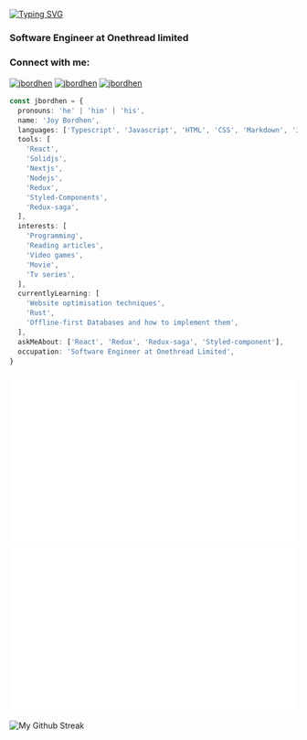 [![Typing SVG](https://readme-typing-svg.herokuapp.com?font=Source+Sans+Pro&height=30&lines=Hi%2C+I+am+Joy+Bordhen)](https://git.io/typing-svg)

<h3 align="start">Software Engineer at Onethread limited</h3>

<h3 align="left">Connect with me:</h3>
<p align="left">
<a href="https://codepen.io/jbordhen" target="blank"><img align="center" src="https://raw.githubusercontent.com/rahuldkjain/github-profile-readme-generator/master/src/images/icons/Social/codepen.svg" alt="jbordhen" height="30" width="40" /></a>
<a href="https://www.linkedin.com/in/joy-bordhen/" target="blank"><img align="center" src="https://raw.githubusercontent.com/rahuldkjain/github-profile-readme-generator/master/src/images/icons/Social/linked-in-alt.svg" alt="jbordhen" height="30" width="40" /></a>
<a href="https://codesandbox.com/jbordhen" target="blank"><img align="center" src="https://raw.githubusercontent.com/rahuldkjain/github-profile-readme-generator/master/src/images/icons/Social/codesandbox.svg" alt="jbordhen" height="30" width="40" /></a>
</p>

```typescript
const jbordhen = {
  pronouns: 'he' | 'him' | 'his',
  name: 'Joy Bordhen',
  languages: ['Typescript', 'Javascript', 'HTML', 'CSS', 'Markdown', 'Java'],
  tools: [
    'React',
    'Solidjs',
    'Nextjs',
    'Nodejs',
    'Redux',
    'Styled-Components',
    'Redux-saga',
  ],
  interests: [
    'Programming',
    'Reading articles',
    'Video games',
    'Movie',
    'Tv series',
  ],
  currentlyLearning: [
    'Website optimisation techniques',
    'Rust',
    'Offline-first Databases and how to implement them',
  ],
  askMeAbout: ['React', 'Redux', 'Redux-saga', 'Styled-component'],
  occupation: 'Software Engineer at Onethread Limited',
}
```

<!-- [![My Top Languages](https://github-readme-stats.vercel.app/api/top-langs/?username=jbordhen&layout=compact)](https://github.com/jbordhen/github-readme-stats) -->

![](https://raw.githubusercontent.com/jbordhen/github-stats/master/generated/languages.svg#gh-dark-mode-only)
![](https://raw.githubusercontent.com/jbordhen/github-stats/master/generated/overview.svg#gh-dark-mode-only)

<!-- ![My GitHub stats](https://github-readme-stats.vercel.app/api?username=jbordhen&count_private=true)  -->

![My Github Streak](https://github-readme-streak-stats.herokuapp.com/?user=jbordhen)
